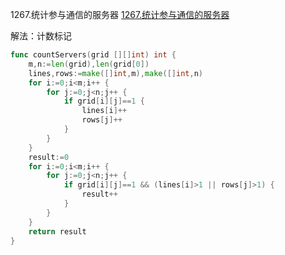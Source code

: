 1267.统计参与通信的服务器
[1267.统计参与通信的服务器](https://leetcode-cn.com/problems/count-servers-that-communicate/)

解法：计数标记

```go
func countServers(grid [][]int) int {
	m,n:=len(grid),len(grid[0])
	lines,rows:=make([]int,m),make([]int,n)
	for i:=0;i<m;i++ {
		for j:=0;j<n;j++ {
			if grid[i][j]==1 {
				lines[i]++
				rows[j]++
			}
		}
	}
	result:=0
	for i:=0;i<m;i++ {
		for j:=0;j<n;j++ {
			if grid[i][j]==1 && (lines[i]>1 || rows[j]>1) {
				result++
			}
		}
	}
	return result
}
```
